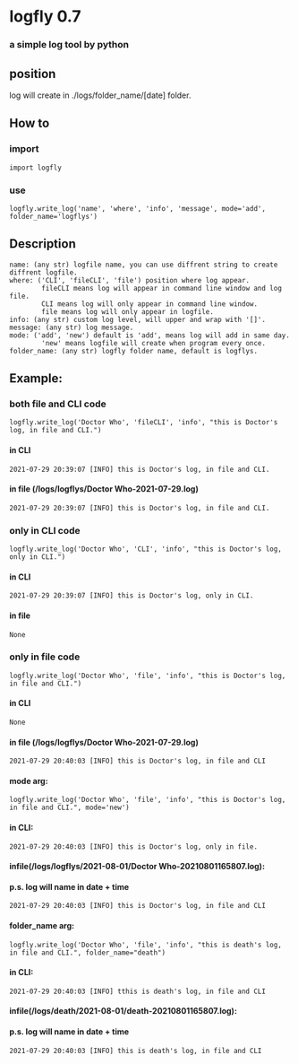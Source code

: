 # logfly 0.7  
### a simple log tool by python  

## position  
log will create in ./logs/folder_name/[date] folder.

## How to  
### import  
    import logfly  
### use  
    logfly.write_log('name', 'where', 'info', 'message', mode='add', folder_name='logflys')  

## Description  
    name: (any str) logfile name, you can use diffrent string to create diffrent logfile.  
    where: ('CLI', 'fileCLI', 'file') position where log appear.  
            fileCLI means log will appear in command line window and log file.  
            CLI means log will only appear in command line window.  
            file means log will only appear in logfile.  
    info: (any str) custom log level, will upper and wrap with '[]'.  
    message: (any str) log message.  
    mode: ('add', 'new') default is 'add', means log will add in same day.  
            'new' means logfile will create when program every once.
    folder_name: (any str) logfly folder name, default is logflys.  

## Example:  

### both file and CLI code  
    logfly.write_log('Doctor Who', 'fileCLI', 'info', "this is Doctor's log, in file and CLI.")  
#### in CLI  
    2021-07-29 20:39:07 [INFO] this is Doctor's log, in file and CLI.  
#### in file (/logs/logflys/Doctor Who-2021-07-29.log)  
    2021-07-29 20:39:07 [INFO] this is Doctor's log, in file and CLI.  
  
### only in CLI code
    logfly.write_log('Doctor Who', 'CLI', 'info', "this is Doctor's log, only in CLI.")  
#### in CLI  
    2021-07-29 20:39:07 [INFO] this is Doctor's log, only in CLI.  
#### in file  
    None

### only in file code  
    logfly.write_log('Doctor Who', 'file', 'info', "this is Doctor's log, in file and CLI.")  
#### in CLI  
    None  
#### in file (/logs/logflys/Doctor Who-2021-07-29.log)  
    2021-07-29 20:40:03 [INFO] this is Doctor's log, in file and CLI

#### mode arg:
    logfly.write_log('Doctor Who', 'file', 'info', "this is Doctor's log, in file and CLI.", mode='new')
#### in CLI:
    2021-07-29 20:40:03 [INFO] this is Doctor's log, only in file.
#### infile(/logs/logflys/2021-08-01/Doctor Who-20210801165807.log):  
#### p.s.  log will name in date + time  

    2021-07-29 20:40:03 [INFO] this is Doctor's log, in file and CLI  

#### folder_name arg:
    logfly.write_log('Doctor Who', 'file', 'info', "this is death's log, in file and CLI.", folder_name="death")
#### in CLI:
    2021-07-29 20:40:03 [INFO] tthis is death's log, in file and CLI
#### infile(/logs/death/2021-08-01/death-20210801165807.log):  
#### p.s.  log will name in date + time  

    2021-07-29 20:40:03 [INFO] this is death's log, in file and CLI